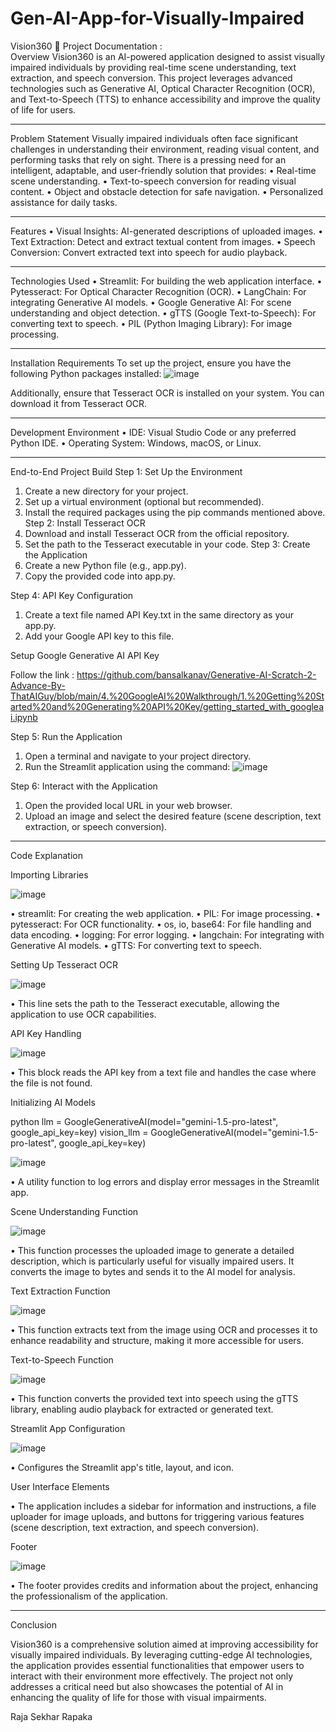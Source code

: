 # Gen-AI-App-for-Visually-Impaired

Vision360 🔬
Project Documentation :  
Overview
Vision360 is an AI-powered application designed to assist visually impaired individuals by providing real-time scene understanding, text extraction, and speech conversion. This project leverages advanced technologies such as Generative AI, Optical Character Recognition (OCR), and Text-to-Speech (TTS) to enhance accessibility and improve the quality of life for users.
________________________________________
Problem Statement
Visually impaired individuals often face significant challenges in understanding their environment, reading visual content, and performing tasks that rely on sight. There is a pressing need for an intelligent, adaptable, and user-friendly solution that provides:
•	Real-time scene understanding.
•	Text-to-speech conversion for reading visual content.
•	Object and obstacle detection for safe navigation.
•	Personalized assistance for daily tasks.
________________________________________
Features
•	Visual Insights: AI-generated descriptions of uploaded images.
•	Text Extraction: Detect and extract textual content from images.
•	Speech Conversion: Convert extracted text into speech for audio playback.
________________________________________
Technologies Used
•	Streamlit: For building the web application interface.
•	Pytesseract: For Optical Character Recognition (OCR).
•	LangChain: For integrating Generative AI models.
•	Google Generative AI: For scene understanding and object detection.
•	gTTS (Google Text-to-Speech): For converting text to speech.
•	PIL (Python Imaging Library): For image processing.
________________________________________
Installation Requirements
To set up the project, ensure you have the following Python packages installed:
![image](https://github.com/user-attachments/assets/af12edc5-6660-4786-8613-733e5eadc7d5)

Additionally, ensure that Tesseract OCR is installed on your system. You can download it from Tesseract OCR.
________________________________________
Development Environment
•	IDE: Visual Studio Code or any preferred Python IDE.
•	Operating System: Windows, macOS, or Linux.
________________________________________
End-to-End Project Build
Step 1: Set Up the Environment
1.	Create a new directory for your project.
2.	Set up a virtual environment (optional but recommended).
3.	Install the required packages using the pip commands mentioned above.
Step 2: Install Tesseract OCR
1.	Download and install Tesseract OCR from the official repository.
2.	Set the path to the Tesseract executable in your code.
Step 3: Create the Application
1.	Create a new Python file (e.g., app.py).
2.	Copy the provided code into app.py.

Step 4: API Key Configuration
1.	Create a text file named API Key.txt in the same directory as your app.py.
2.	Add your Google API key to this file.

Setup Google Generative AI API Key

Follow the link : https://github.com/bansalkanav/Generative-AI-Scratch-2-Advance-By-ThatAIGuy/blob/main/4.%20GoogleAI%20Walkthrough/1.%20Getting%20Started%20and%20Generating%20API%20Key/getting_started_with_googleai.ipynb 

Step 5: Run the Application
1.	Open a terminal and navigate to your project directory.
2.	Run the Streamlit application using the command:
   ![image](https://github.com/user-attachments/assets/3b438d64-4b10-404d-8a3e-aa89a3cf97a2)

Step 6: Interact with the Application
1.	Open the provided local URL in your web browser.
2.	Upload an image and select the desired feature (scene description, text extraction, or speech conversion).
________________________________________
Code Explanation

Importing Libraries

![image](https://github.com/user-attachments/assets/1499fb66-658a-43e5-8129-ccf3f1a8a631)

•	streamlit: For creating the web application.
•	PIL: For image processing.
•	pytesseract: For OCR functionality.
•	os, io, base64: For file handling and data encoding.
•	logging: For error logging.
•	langchain: For integrating with Generative AI models.
•	gTTS: For converting text to speech.

Setting Up Tesseract OCR

![image](https://github.com/user-attachments/assets/3007f72b-6dbc-4904-8c39-fc05ac91db71)

•	This line sets the path to the Tesseract executable, allowing the application to use OCR capabilities.

API Key Handling

![image](https://github.com/user-attachments/assets/6366e5a0-b43a-4713-9b41-775d980760aa)

•	This block reads the API key from a text file and handles the case where the file is not found.

Initializing AI Models

 python llm = GoogleGenerativeAI(model="gemini-1.5-pro-latest", google_api_key=key) 
 vision_llm = GoogleGenerativeAI(model="gemini-1.5-pro-latest", google_api_key=key)

 ![image](https://github.com/user-attachments/assets/da7d5136-53c2-4cec-9431-88f45555f3e4)

•	A utility function to log errors and display error messages in the Streamlit app.

Scene Understanding Function

![image](https://github.com/user-attachments/assets/939bb76a-a455-46f2-a217-e63350cf3552)

 
•	This function processes the uploaded image to generate a detailed description, which is particularly useful for visually impaired users. It converts the image to bytes and sends it to the AI model for analysis.


Text Extraction Function

![image](https://github.com/user-attachments/assets/ab1e096e-e132-4c20-b626-73560f09dbec)

 
•	This function extracts text from the image using OCR and processes it to enhance readability and structure, making it more accessible for users.


Text-to-Speech Function

![image](https://github.com/user-attachments/assets/9e3f8708-3ba8-41a4-bc16-e10acdcd2d95)

•	This function converts the provided text into speech using the gTTS library, enabling audio playback for extracted or generated text.

Streamlit App Configuration

![image](https://github.com/user-attachments/assets/09fa2a43-abd0-4abb-ae35-022d39a69088)

•	Configures the Streamlit app's title, layout, and icon.

User Interface Elements

•	The application includes a sidebar for information and instructions, a file uploader for image uploads, and buttons for triggering various features (scene description, text extraction, and speech conversion).

Footer

![image](https://github.com/user-attachments/assets/845369b4-9dd2-4e17-b6d3-224f6d54abad)

•	The footer provides credits and information about the project, enhancing the professionalism of the application.
________________________________________
Conclusion

Vision360 is a comprehensive solution aimed at improving accessibility for visually impaired individuals. By leveraging cutting-edge AI technologies, the application provides essential functionalities that empower users to interact with their environment more effectively. The project not only addresses a critical need but also showcases the potential of AI in enhancing the quality of life for those with visual impairments.











Raja Sekhar Rapaka
